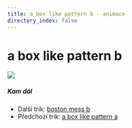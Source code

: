 ```yaml
---
title: a box like pattern b - animace
directory_index: false
---
```


# a box like pattern b

![](/animace/img/a-box-like-pattern-b.gif)

##### Kam dál

- Další trik: [boston mess b](boston-mess-b.html "Další trik boston mess b")
- Předchozí trik: [a box like pattern a](a-box-like-pattern-a.html "Předchozí trik a box like pattern a")

